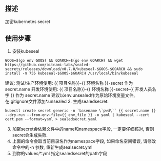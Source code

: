 ## 描述

加密kubernetes secret

## 使用步骤

1. 安装kubeseal
```
GOOS=$(go env GOOS) && GOARCH=$(go env GOARCH) && wget https://github.com/bitnami-labs/sealed-secrets/releases/download/v0.7.0/kubeseal-$GOOS-$GOARCH && sudo install -m 755 kubeseal-$GOOS-$GOARCH /usr/local/bin/kubeseal
```
建议: 
  测试/生产环境使用: {{ 项目名称}}-{{ 环境名称 }}-secret 作为 secret.name
  开发环境使用: {{ 项目名称}}-{{ 环境名称 }}-secret-{{ 开发人员名字 }} 作为 secret.name
建议以env.unsealed作为原始环境变量文件, 在.gitignore文件添加*.unsealed
2. 生成sealedsecret: 
```
kubectl create secret generic -n `basename \`pwd\`` {{ secret.name }} --dry-run --from-env-file={{ env_file }} -o yaml | kubeseal --cert cert.pem --format=yaml > sealedsecret.yaml
```
3. 加密secret会依赖文件中的name和namespace字段, 一定要仔细核对, 否则secret会生成失败.
4. 上面的命令会取当前目录名作为namespace字段, 如果命名空间错误, 请修改命令中的-n 参数, 重新生成sealsecret.yml
5. 到你的values/*.yml 指定sealedsecret的path字段
